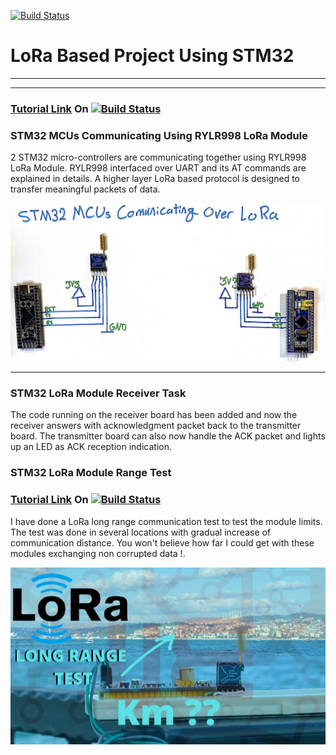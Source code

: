 [![Build Status](https://img.shields.io/badge/USEFUL%20ELECTRONICS-YOUTUBE-red)](https://www.youtube.com/user/wardzx1)
# LoRa Based Project Using STM32 
***
***

### [Tutorial Link](https://youtu.be/SqHOaU0ZsxA) On [![Build Status](https://img.shields.io/badge/YouTube-FF0000?style=for-the-badge&logo=youtube&logoColor=white)](https://youtu.be/SqHOaU0ZsxA) 

### STM32 MCUs Communicating Using RYLR998 LoRa Module 
2 STM32 micro-controllers are communicating together using RYLR998 LoRa Module. RYLR998 interfaced over UART and its AT commands are explained in details. A higher layer LoRa based protocol is designed to transfer meaningful packets of data. 

![Circuit Diagram](https://github.com/UsefulElectronics/stm32-rylr998-lora-transceiver/blob/master/Circuit%20Diagrams/Hardware%20Connection.jpg)

***

### STM32 LoRa Module Receiver Task
The code running on the receiver board has been added and now the receiver answers with acknowledgment packet back to the transmitter board. The transmitter board can also now handle the ACK packet and lights up an LED as ACK reception indication.

### STM32 LoRa Module Range Test
### [Tutorial Link](https://youtu.be/zHZkxzYWdX0) On [![Build Status](https://img.shields.io/badge/YouTube-FF0000?style=for-the-badge&logo=youtube&logoColor=white)](https://youtu.be/zHZkxzYWdX0) 

I have done a LoRa long range communication test to test the module limits. The test was done in several locations with gradual increase of communication distance. You won't believe how far I could get with these modules exchanging non corrupted data !.

![Circuit Diagram](https://github.com/UsefulElectronics/stm32-rylr998-lora-transceiver/blob/master/Circuit%20Diagrams/Range%20Test%20Cover.jpg)
